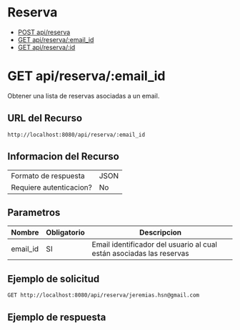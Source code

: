 # Reserva
- [POST api/reserva](./basics/post-api-reserva.md)
- [GET api/reserva/:email_id](./basics/get-api-reserva-email-id.md)
- [GET api/reserva/:id](./basics/get-api-reserva-id.md)

# GET api/reserva/:email_id
Obtener una lista de reservas asociadas a un email.

## URL del Recurso
`http://localhost:8080/api/reserva/:email_id`

## Informacion del Recurso
|                         |       |
|-------------------------|-------|
| Formato de respuesta    | JSON  |
| Requiere autenticacion? | No    |

## Parametros
| Nombre       | Obligatorio | Descripcion                                                          |
|--------------|-------------|----------------------------------------------------------------------|
| email_id     | SI          | Email identificador del usuario al cual están asociadas las reservas |

## Ejemplo de solicitud

`GET http://localhost:8080/api/reserva/jeremias.hsn@gmail.com`

## Ejemplo de respuesta
```JSON

```
